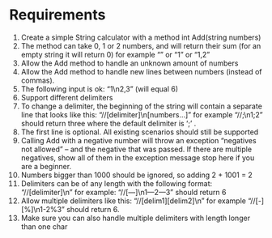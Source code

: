 Requirements
============

1. Create a simple String calculator with a method int Add(string numbers)
2. The method can take 0, 1 or 2 numbers, and will return their sum (for an empty string it will return 0) for example “” or “1” or “1,2”
3. Allow the Add method to handle an unknown amount of numbers
4. Allow the Add method to handle new lines between numbers (instead of commas).
5. The following input is ok: “1\n2,3” (will equal 6)
6. Support different delimiters
7. To change a delimiter, the beginning of the string will contain a separate line that looks like this: “//[delimiter]\n[numbers…]” for example “//;\n1;2” should return three where the default delimiter is ‘;’ .
8. The first line is optional. All existing scenarios should still be supported
9. Calling Add with a negative number will throw an exception “negatives not allowed” – and the negative that was passed. If there are multiple negatives, show all of them in the exception message stop here if you are a beginner.
10. Numbers bigger than 1000 should be ignored, so adding 2 + 1001 = 2
11. Delimiters can be of any length with the following format: “//[delimiter]\n” for example: “//[—]\n1—2—3” should return 6
12. Allow multiple delimiters like this: “//[delim1][delim2]\n” for example “//[-][%]\n1-2%3” should return 6.
13. Make sure you can also handle multiple delimiters with length longer than one char